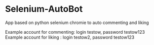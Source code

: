 # Selenium-AutoBot
App based on python selenium chromie to auto commenting and liking 

Example account for commenting: login testow, password testow123
Example account for liking : login testow2, password testow123
